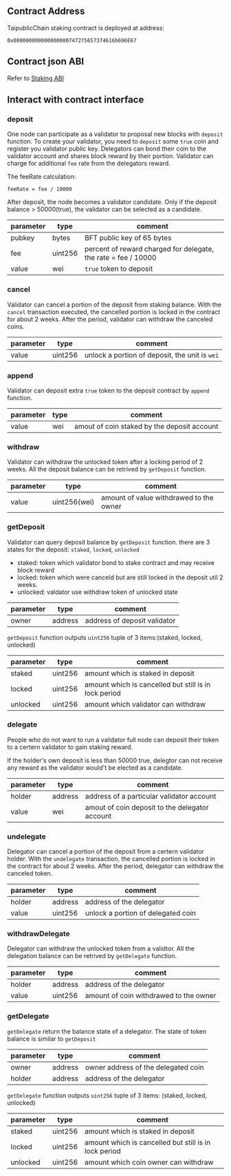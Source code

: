 ## Contract Address

TaipublicChain staking contract is deployed at address:

```
0x000000000000000000747275657374616b696E67
```

## Contract json ABI

Refer to [Staking ABI](https://github.com/taiyuechain/taipublicchain/wiki/Staking-ABI)

## Interact with contract interface

### deposit

One node can participate as a validator to proposal new blocks with `deposit` function. To
create your validator, you need to `deposit` some `true` coin and register you validator 
public key.  Delegators can bond their coin to the validator account and shares block reward
by their portion. Validator can charge for additional `fee` rate from the delegators reward.

The feeRate calculation:

```
feeRate = fee / 10000
```

After deposit, the node becomes a validator candidate. Only if the deposit balance > 50000(true),
the validator can be selected as a candidate.

| parameter | type    | comment                                                      |
| --------- | ------- | ------------------------------------------------------------ |
| pubkey    | bytes   | BFT public key of 65 bytes                                   |
| fee       | uint256 | percent of reward charged for delegate, the rate = fee / 10000 |
| value     | wei     | `true` token to deposit |


### cancel

Validator can cancel a portion of the deposit from staking balance. With the `cancel` transaction executed, the cancelled portion is locked in the contract for about 2 weeks. 
After the period, validator can withdraw the canceled coins.

| parameter | type    | comment                                        |
| :-------- | ------- | ---------------------------------------------- |
| value     | uint256 | unlock a portion of deposit, the unit is `wei` |

### append

Validator can deposit extra `true` token to the deposit contract by `append` function.

| parameter | type | comment                                         |
| --------- | ---- | ----------------------------------------------- |
| value     | wei  | amout of coin staked by the deposit account |

### withdraw

Validator can withdraw the unlocked token after a locking period of 2 weeks. All the deposit balance can be retrived by `getDeposit` function.

| parameter | type         | comment                                 |
| --------- | ------------ | --------------------------------------- |
| value     | uint256(wei) | amount of value withdrawed to the owner |

### getDeposit

Validator can query deposit balance by `getDeposit` function. there are 3 states for the
deposit: `staked`, `locked`, `unlocked`

* staked: token which validator bond to stake contract and may receive block reward
* locked: token which were canceld but are still locked in the deposit util 2 weeks.
* unlocked: valdator use withdraw token of unlocked state

| parameter | type    | comment                      |
| --------- | ------- | ---------------------------- |
| owner     | address | address of deposit validator |

`getDeposit` function outputs  `uint256` tuple of 3 items:(staked, locked, unlocked)

| parameter | type    | comment                                               |
| --------- | ------- | ----------------------------------------------------- |
| staked    | uint256 | amount which is staked in deposit                     |
| locked    | uint256 | amount which is cancelled but still is in lock period |
| unlocked  | uint256 | amount which validator can withdraw                   |

### delegate

People who do not want to run a validator full node can deposit their token to a certern
validator to gain staking reward.

If the holder's own deposit is less than 50000 true, delegtor can not receive any reward as the
validator would't be elected as a candidate.

| parameter | type    | comment                                           |
| --------- | ------- | ------------------------------------------------- |
| holder    | address | address of a particular validator account                         |
| value     | wei     | amout of coin deposit to the delegator account |


### undelegate

Delegator can cancel a portion of the deposit from a certern validator holder.
With the `undelegate` transaction, the cancelled portion is locked in the contract for
about 2 weeks. After the period, delegator can withdraw the canceled token.

| parameter | type    | comment                            |
| --------- | ------- | ---------------------------------- |
| holder    | address | address of the delegator           |
| value     | uint256 | unlock a portion of delegated coin |

### withdrawDelegate

Delegator can withdraw the unlocked token from a validtor. All the delegation balance can be retrived by `getDelegate` function.

| parameter | type    | comment                                |
| --------- | ------- | -------------------------------------- |
| holder    | address | address of the delegator               |
| value     | uint256 | amount of coin withdrawed to the owner |

### getDelegate

`getDelegate` return the balance state of a delegator. The state of token balance is similar to `getDeposit`

| parameter | type    | comment                             |
| --------- | ------- | ----------------------------------- |
| owner     | address | owner address of the delegated coin |
| holder    | address | address of the delegator            |

`getDelegate` function outputs  `uint256` tuple of 3 items: (staked, locked, unlocked)

| parameter | type    | comment                                               |
| --------- | ------- | ----------------------------------------------------- |
| staked    | uint256 | amount which is staked in deposit                     |
| locked    | uint256 | amount which is cancelled but still is in lock period |
| unlocked  | uint256 | amount which coin owner can withdraw                  |
